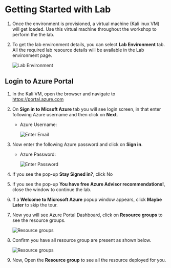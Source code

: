 # Getting Started with Lab

1. Once the environment is provisioned, a virtual machine (Kali inux VM) will get loaded. Use this virtual machine throughout the workshop to perform the the lab.
1. To get the lab environment details, you can select **Lab Environment** tab. All the required lab resource details will be available in the Lab environment page.

   ![](images/udacity-01.png "Lab Environment")
 
## Login to Azure Portal
1. In the Kali VM, open the browser and navigate to https://portal.azure.com
   
2. On **Sign in to Micsoft Azure** tab you will see login screen, in that enter following Azure username and then click on **Next**. 
   * Azure Username: <inject key="AzureAdUserEmail"></inject>
   
     ![](images/21.png "Enter Email")
     
3. Now enter the following Azure password and click on **Sign in**.
   * Azure Password: <inject key="AzureAdUserPassword"></inject>
   
     ![](images/22.png "Enter Password")
     
4. If you see the pop-up **Stay Signed in?**, click No

5. If you see the pop-up **You have free Azure Advisor recommendations!**, close the window to continue the lab.

6. If a **Welcome to Microsoft Azure** popup window appears, click **Maybe Later** to skip the tour.
   
7. Now you will see Azure Portal Dashboard, click on **Resource groups** to see the resource groups.

   ![](images/23.png "Resource groups")
   
8. Confirm you have all resource group are present as shown below.

   ![](images/udacity-03.png "Resource groups")
   
9. Now, Open the **Resource group** to see all the resource deployed for you.
